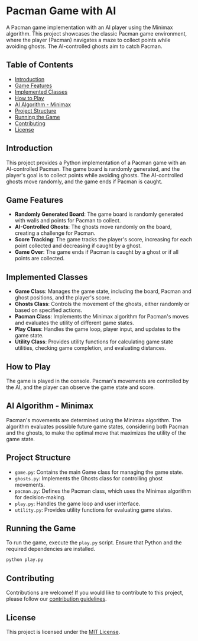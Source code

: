 # Pacman Game with AI

A Pacman game implementation with an AI player using the Minimax algorithm. This project showcases the classic Pacman game environment, where the player (Pacman) navigates a maze to collect points while avoiding ghosts. The AI-controlled ghosts aim to catch Pacman.

## Table of Contents

- [Introduction](#introduction)
- [Game Features](#game-features)
- [Implemented Classes](#implemented-classes)
- [How to Play](#how-to-play)
- [AI Algorithm - Minimax](#ai-algorithm---minimax)
- [Project Structure](#project-structure)
- [Running the Game](#running-the-game)
- [Contributing](#contributing)
- [License](#license)

## Introduction

This project provides a Python implementation of a Pacman game with an AI-controlled Pacman. The game board is randomly generated, and the player's goal is to collect points while avoiding ghosts. The AI-controlled ghosts move randomly, and the game ends if Pacman is caught.

## Game Features

- **Randomly Generated Board**: The game board is randomly generated with walls and points for Pacman to collect.
- **AI-Controlled Ghosts**: The ghosts move randomly on the board, creating a challenge for Pacman.
- **Score Tracking**: The game tracks the player's score, increasing for each point collected and decreasing if caught by a ghost.
- **Game Over**: The game ends if Pacman is caught by a ghost or if all points are collected.

## Implemented Classes

- **Game Class**: Manages the game state, including the board, Pacman and ghost positions, and the player's score.
- **Ghosts Class**: Controls the movement of the ghosts, either randomly or based on specified actions.
- **Pacman Class**: Implements the Minimax algorithm for Pacman's moves and evaluates the utility of different game states.
- **Play Class**: Handles the game loop, player input, and updates to the game state.
- **Utility Class**: Provides utility functions for calculating game state utilities, checking game completion, and evaluating distances.

## How to Play

The game is played in the console. Pacman's movements are controlled by the AI, and the player can observe the game state and score.

## AI Algorithm - Minimax

Pacman's movements are determined using the Minimax algorithm. The algorithm evaluates possible future game states, considering both Pacman and the ghosts, to make the optimal move that maximizes the utility of the game state.

## Project Structure

- `game.py`: Contains the main Game class for managing the game state.
- `ghosts.py`: Implements the Ghosts class for controlling ghost movements.
- `pacman.py`: Defines the Pacman class, which uses the Minimax algorithm for decision-making.
- `play.py`: Handles the game loop and user interface.
- `utility.py`: Provides utility functions for evaluating game states.

## Running the Game

To run the game, execute the `play.py` script. Ensure that Python and the required dependencies are installed.

```bash
python play.py
```

## Contributing

Contributions are welcome! If you would like to contribute to this project, please follow our [contribution guidelines](CONTRIBUTING.md).

## License

This project is licensed under the [MIT License](LICENSE).

